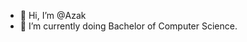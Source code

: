 - 👋 Hi, I’m @Azak
- 🌱 I’m currently doing  Bachelor of Computer Science.

<!---
AK-4O4/AK-4O4 is a ✨ special ✨ repository because its `README.md` (this file) appears on your GitHub profile.
You can click the Preview link to take a look at your changes.
--->
